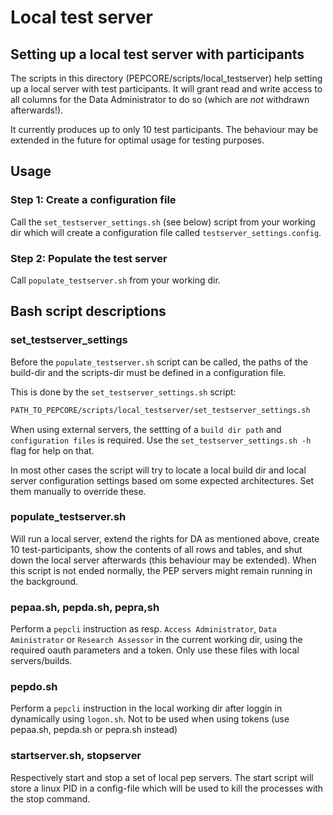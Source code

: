 # Local test server

## Setting up a local test server with participants

The scripts in this directory (PEPCORE/scripts/local_testserver) help setting up a local server with test participants. It will grant read and write access to all columns for the Data Administrator to do so (which are *not* withdrawn afterwards!).

It currently produces up to only 10 test participants. The behaviour may be extended in the future for optimal usage for testing purposes.

## Usage

### Step 1: Create a configuration file

Call the `set_testserver_settings.sh` (see below) script from your working dir which will create a configuration file called `testserver_settings.config`.

### Step 2: Populate the test server

Call `populate_testserver.sh` from your working dir.

## Bash script descriptions

### set_testserver_settings

Before the `populate_testserver.sh` script can be called, the paths of the build-dir and the scripts-dir must be defined in a configuration file.

This is done by the `set_testserver_settings.sh` script:

```bash
PATH_TO_PEPCORE/scripts/local_testserver/set_testserver_settings.sh
```

When using external servers, the settting of a `build dir path` and `configuration files` is required. Use the `set_testserver_settings.sh -h` flag for help on that.

In most other cases the script will try to locate a local build dir and local server configuration settings based om some expected architectures. Set them manually to override these.

### populate_testserver.sh

Will run a local server, extend the rights for DA as mentioned above, create 10 test-participants, show the contents of all rows and tables, and shut down the local server afterwards (this behaviour may be extended). When this script is not ended normally, the PEP servers might remain running in the background.

### pepaa.sh, pepda.sh, pepra,sh

Perform a `pepcli` instruction as resp. `Access Administrator`, `Data Aministrator` or `Research Assessor` in the current working dir, using the required oauth parameters and a token. Only use these files with local servers/builds.

### pepdo.sh

Perform a `pepcli` instruction in the local working dir after loggin in dynamically using `logon.sh`. Not to be used when using tokens (use pepaa.sh, pepda.sh or pepra.sh instead)

### startserver.sh, stopserver

Respectively start and stop a set of local pep servers. The start script will store a linux PID in a config-file which will be used to kill the processes with the stop command.
